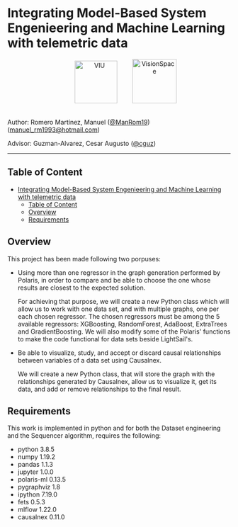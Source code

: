 # Integrating Model-Based System Engenieering and Machine Learning with telemetric data

<div align=center>
  <a href="https://www.universidadviu.com/es/"><img src="https://user-images.githubusercontent.com/15159632/155946766-9bf49086-a07f-473c-a703-65c1cc739c9c.png" alt="VIU" title="VIU" hspace="30" height="96px" /></a>
<a href="http://visionspace.com/"><img src="https://user-images.githubusercontent.com/15159632/117484138-f7920900-af66-11eb-8def-6e9880860c4a.png" alt="VisionSpace" title="VisionSpace" height="100px" /></a>
</div>

<br/>

Author: Romero Martínez, Manuel ([@ManRom19](https://github.com/ManRom19)) (manuel_rm1993@hotmail.com)

Advisor: Guzman-Alvarez, Cesar Augusto ([@cguz](https://github.com/cguz)) 

---

## Table of Content

- [Integrating Model-Based System Engenieering and Machine Learning with telemetric data](#integrating-model-based-system-engenieering-and-machine-learning-with-telemetric-data)
	- [Table of Content](#table-of-content)
	- [Overview](#overview)
	- [Requirements](#requirements)
  
## Overview

This project has been made following two porpuses:

- Using more than one regressor in the graph generation performed by Polaris, in order to compare and be able to choose the one whose results are closest to the expected solution.

	For achieving that purpose, we will create a new Python class which will allow us to work with one data set, and with multiple graphs, one per
	each chosen regressor. The chosen regressors must be among the 5 available regressors: XGBoosting, RandomForest, AdaBoost, ExtraTrees and GradientBoosting.
	We will also modify some of the Polaris' functions to make the code functional for data sets beside LightSail's. 

- Be able to visualize, study, and accept or discard causal relationships between variables of a data set using Causalnex.
  
	We will create a new Python class, that will store the graph with the relationships generated by Causalnex, allow us to visualize it, get its data, and add or remove relationships to the final result. 




## Requirements

This work is implemented in python and for both the Dataset engineering and the Sequencer algorithm, requires the following:

- python 3.8.5
- numpy 1.19.2
- pandas 1.1.3
- jupyter 1.0.0
- polaris-ml 0.13.5
- pygraphviz 1.8
- ipython 7.19.0
- fets 0.5.3
- mlflow 1.22.0
- causalnex 0.11.0

